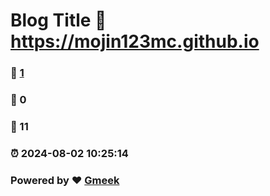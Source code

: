 # Blog Title :link: https://mojin123mc.github.io 
### :page_facing_up: [1](https://mojin123mc.github.io/tag.html) 
### :speech_balloon: 0 
### :hibiscus: 11 
### :alarm_clock: 2024-08-02 10:25:14 
### Powered by :heart: [Gmeek](https://github.com/Meekdai/Gmeek)
